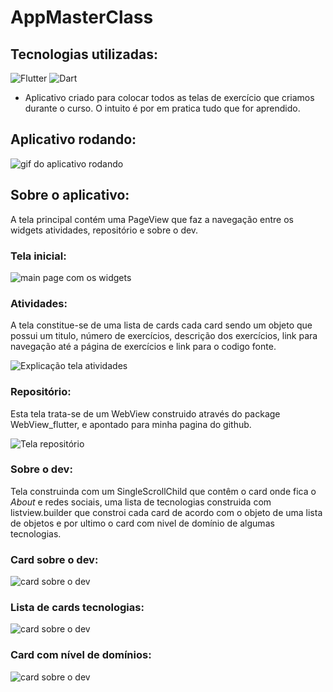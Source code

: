 # **AppMasterClass**

## **Tecnologias utilizadas:**
![Flutter](https://img.shields.io/badge/Flutter-00008B?style=for-the-badge&logo=Flutter&logoColor)
![Dart](https://img.shields.io/badge/dart-483D8B?style=for-the-badge&logo=Dart&logoColor)

- Aplicativo criado para colocar todos as telas de exercício que criamos durante o curso. O intuito é por em pratica tudo que for aprendido.

## **Aplicativo rodando:**
![gif do aplicativo rodando](utils\imagens_readme\Android-Emulator.gif)


## **Sobre o aplicativo:**

A tela principal contém uma PageView que faz a navegação entre os widgets atividades, repositório e sobre o dev.

### **Tela inicial:**

![main page com os widgets](utils\imagens_readme\MainPageMostrandoOsWidgets.jpg)

### **Atividades:**
A tela constitue-se de uma lista de cards cada card sendo um objeto que possui um titulo, número de exercícios, descrição dos exercícios, link para navegação até a página de exercícios e link para o codigo fonte.

![Explicação tela atividades](utils\imagens_readme\tela_atividades.jpg)


### **Repositório:**
Esta tela trata-se de um WebView construido através do package WebView_flutter, e apontado para minha pagina do github.

![Tela repositório](utils\imagens_readme\tela_repositorio.jpg)

### **Sobre o dev:**
Tela construinda com um SingleScrollChild que contêm o card onde fica o *About* e redes sociais, uma lista de tecnologias construida com listview.builder que constroi cada card de acordo com o objeto de uma lista de objetos e por ultimo o card com nivel de domínio de algumas tecnologias.
    
### **Card sobre o dev:**
![card sobre o dev](utils\imagens_readme\sobredev_card_sobre.jpg)

### **Lista de cards tecnologias:**
![card sobre o dev](utils\imagens_readme\sobredev_cards_tecnologia.jpg)

### **Card com nível de domínios:**
![card sobre o dev](utils\imagens_readme\sobredev_cards_conhecimento.jpg)